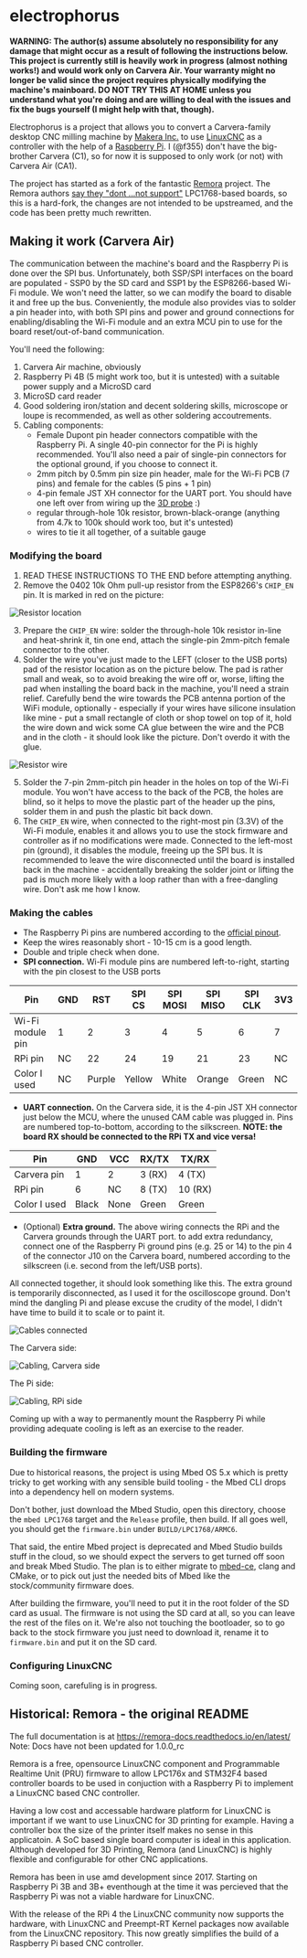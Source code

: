 # electrophorus

**WARNING: The author(s) assume absolutely no responsibility for any damage
that might occur as a result of following the instructions below. This project is currently still is heavily work in
progress (almost nothing works!) and would work only on Carvera Air. Your warranty might no longer be valid since the
project requires physically modifying the machine's mainboard. DO NOT TRY THIS AT HOME unless you understand what you're
doing and are willing to deal with the issues and fix the bugs yourself (I might help with that, though).**

Electrophorus is a project that allows you to convert a Carvera-family desktop CNC milling machine
by [Makera Inc.](https://www.makera.com/)
to use [LinuxCNC](https://linuxcnc.org/) as a controller with the help of
a [Raspberry Pi](https://www.raspberrypi.com/). I (@f355) don't have the big-brother Carvera (C1), so for now it is
supposed to only work (or not) with Carvera Air (CA1).

The project has started as a fork of the fantastic [Remora](https://github.com/scottalford75/Remora) project. The Remora
authors [say they "dont ...not support"](https://github.com/scottalford75/Remora/issues/78#issuecomment-2584956914)
LPC1768-based boards, so this is a hard-fork, the changes are not intended to be upstreamed, and the code has been
pretty much rewritten.

## Making it work (Carvera Air)

The communication between the machine's board and the Raspberry Pi is done over the SPI bus. Unfortunately, both SSP/SPI
interfaces on the board are populated - SSP0 by the SD card and SSP1 by the ESP8266-based Wi-Fi module. We won't need
the latter, so we can modify the board to disable it and free up the bus. Conveniently, the module also provides vias to
solder a pin header into, with both SPI pins and power and ground connections for enabling/disabling the Wi-Fi module
and an extra MCU pin to use for the board reset/out-of-band communication.

You'll need the following:

1. Carvera Air machine, obviously
2. Raspberry Pi 4B (5 might work too, but it is untested) with a suitable power supply and a MicroSD card
3. MicroSD card reader
4. Good soldering iron/station and decent soldering skills, microscope or loupe is recommended, as well as other
   soldering accoutrements.
5. Cabling components:
    * Female Dupont pin header connectors compatible with the Raspberry Pi. A single 40-pin connector for the Pi is
      highly recommended. You'll also need a pair of single-pin connectors for the optional ground, if you choose to
      connect it.
    * 2mm pitch by 0.5mm pin size pin header, male for the Wi-Fi PCB (7 pins) and female for the cables (5 pins + 1 pin)
    * 4-pin female JST XH connector for the UART port. You should have one left over from wiring up
      the [3D probe](https://www.instructables.com/Carvera-Touch-Probe-Modifications/) :)
    * regular through-hole 10k resistor, brown-black-orange (anything from 4.7k to 100k should work too, but it's
      untested)
    * wires to tie it all together, of a suitable gauge

### Modifying the board

1. READ THESE INSTRUCTIONS TO THE END before attempting anything.
2. Remove the 0402 10k Ohm pull-up resistor from the ESP8266's `CHIP_EN` pin. It is marked in red on the
   picture:

![Resistor location](images/resistor_location.jpg)

3. Prepare the `CHIP_EN` wire: solder the through-hole 10k resistor in-line and heat-shrink it, tin one end, attach the
   single-pin 2mm-pitch female connector to the other.
4. Solder the wire you've just made to the LEFT (closer to the USB ports) pad of the resistor location as on the
   picture below. The pad is rather small and weak, so to avoid breaking the wire off or, worse, lifting the pad when
   installing the board back in the machine, you'll need a strain relief. Carefully bend the wire towards the PCB
   antenna portion of the WiFi module, optionally - especially if your wires have silicone insulation like mine - put a
   small rectangle of cloth or shop towel on top of it, hold the wire down and wick some CA glue between the wire and
   the PCB and in the cloth - it should look like the picture. Don't overdo it with the
   glue.

![Resistor wire](images/resistor_wire.jpg)

5. Solder the 7-pin 2mm-pitch pin header in the holes on top of the Wi-Fi module. You won't have access to the back of
   the PCB, the holes are blind, so it helps to move the plastic part of the header up the pins, solder them in and push
   the plastic bit back down.
6. The `CHIP_EN` wire, when connected to the right-most pin (3.3V) of the Wi-Fi module, enables it and allows you to use
   the stock firmware and controller as if no modifications were made. Connected to the left-most pin (ground), it
   disables the module, freeing up the SPI bus. It is recommended to leave the wire disconnected until the board is
   installed back in the machine - accidentally breaking the solder joint or lifting the pad is much more likely with a
   loop rather than with a free-dangling wire. Don't ask me how I know.

### Making the cables

* The Raspberry Pi pins are numbered according to
  the [official pinout](https://www.raspberrypi.com/documentation/computers/raspberry-pi.html#gpio).
* Keep the wires reasonably short - 10-15 cm is a good length.
* Double and triple check when done.
* **SPI connection.** Wi-Fi module pins are numbered left-to-right, starting with the pin closest to the USB ports

| Pin              | GND | RST    | SPI CS | SPI MOSI | SPI MISO | SPI CLK | 3V3 |
|------------------|-----|--------|--------|----------|----------|---------|-----|
| Wi-Fi module pin | 1   | 2      | 3      | 4        | 5        | 6       | 7   |
| RPi pin          | NC  | 22     | 24     | 19       | 21       | 23      | NC  |
| Color I used     | NC  | Purple | Yellow | White    | Orange   | Green   | NC  |

* **UART connection.** On the Carvera side, it is the 4-pin JST XH connector just below the MCU, where the unused CAM
  cable was plugged in. Pins are numbered top-to-bottom, according to the silkscreen. **NOTE: the board RX should be
  connected to the RPi TX and vice versa!**

| Pin          | GND   | VCC  | RX/TX  | TX/RX   |
|--------------|-------|------|--------|---------|
| Carvera pin  | 1     | 2    | 3 (RX) | 4 (TX)  |
| RPi pin      | 6     | NC   | 8 (TX) | 10 (RX) |
| Color I used | Black | None | Green  | Green   |

* (Optional) **Extra ground.** The above wiring connects the RPi and the Carvera grounds through the UART port. to add
  extra redundancy, connect one of the Raspberry Pi ground pins (e.g. 25 or 14) to the pin 4 of the connector J10 on the
  Carvera board, numbered according to the silkscreen (i.e. second from the left/USB ports).

All connected together, it should look something like this. The extra ground is temporarily disconnected, as I used it
for the oscilloscope ground. Don't mind the dangling Pi and please excuse the crudity of the model, I didn't have time
to build it to scale or to paint it.

![Cables connected](images/cables_connected.jpg)

The Carvera side:

![Cabling, Carvera side](images/cabling_carvera_side.jpg)

The Pi side:

![Cabling, RPi side](images/cabling_pi_side.jpg)

Coming up with a way to permanently mount the Raspberry Pi while providing adequate cooling is left as an exercise to
the reader.

### Building the firmware

Due to historical reasons, the project is using Mbed OS 5.x which is pretty tricky to get working with any sensible
build tooling - the Mbed CLI drops into a dependency hell on modern systems.

Don't bother, just download the Mbed Studio, open this directory, choose the `mbed LPC1768` target and the `Release`
profile, then build. If all goes well, you should get the `firmware.bin` under `BUILD/LPC1768/ARMC6`.

That said, the entire Mbed project is deprecated and Mbed Studio builds stuff in the cloud, so we should expect the
servers to get turned off soon and break Mbed Studio. The plan is to either migrate
to [mbed-ce](https://github.com/mbed-ce), clang and CMake, or to pick out just the needed bits of Mbed like the
stock/community firmware does.

After building the firmware, you'll need to put it in the root folder of the SD card as usual. The firmware is not using
the SD card at all, so you can leave the rest of the files on it. We're also not touching the bootloader, so to go back
to the stock firmware you just need to download it, rename it to `firmware.bin` and put it on the SD card.

### Configuring LinuxCNC

Coming soon, carefuling is in progress.

## Historical: Remora - the original README

The full documentation is at <https://remora-docs.readthedocs.io/en/latest/>
Note: Docs have not been updated for 1.0.0_rc

Remora is a free, opensource LinuxCNC component and Programmable Realtime Unit (PRU) firmware to allow LPC176x and
STM32F4 based controller boards to be used in conjuction with a Raspberry Pi to implement a LinuxCNC based CNC
controller.

Having a low cost and accessable hardware platform for LinuxCNC is important if we want to use LinuxCNC for 3D printing
for example. Having a controller box the size of the printer itself makes no sense in this applicatoin. A SoC based
single board computer is ideal in this application. Although developed for 3D Printing, Remora (and LinuxCNC) is highly
flexible and configurable for other CNC applications.

Remora has been in use amd development since 2017. Starting on Raspberry Pi 3B and 3B+ eventhough at the time it was
percieved that the Raspberry Pi was not a viable hardware for LinuxCNC.

With the release of the RPi 4 the LinuxCNC community now supports the hardware, with LinuxCNC and Preempt-RT Kernel
packages now available from the LinuxCNC repository. This now greatly simplifies the build of a Raspberry Pi based CNC
controller.
